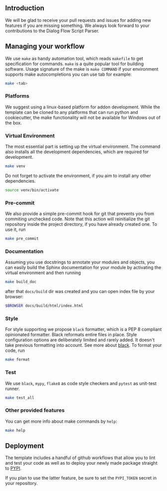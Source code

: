 ## Introduction
We will be glad to receive your pull requests and issues for adding new features if you are missing something.
We always look forward to your contributions to the Dialog Flow Script Parser. 

## Managing your workflow
We use `make` as handy automation tool, which reads `makefile` to get specification for commands. `make` is a quite popular tool for building software. Usage signature of the make is `make COMMAND` if your environment supports make autocompletions you can use tab for example:
```bash
make <tab>
```

### Platforms

We suggest using a linux-based platform for addon development. While the template can be cloned to any platforms that can run python and cookiecutter, the make functionality will not be available for Windows out of the box.

### Virtual Environment
The most essential part is setting up the virtual environment. The command also installs all the development dependencies, which are required for development.

```bash
make venv
```

Do not forget to activate the environment, if you aim to install any other dependencies.
```bash
source venv/bin/activate
```

### Pre-commit
We also provide a simple pre-commit hook for git that prevents you from commiting unchecked code. Note that this action will reinitialize the git repository inside the project directory, if you have already created one. To use it, run

```bash
make pre_commit
```

### Documentation
Assuming you use docstrings to annotate your modules and objects, you can easily build the Sphinx documentation for your module 
by activating the virtual environment and then running

```bash
make build_doc
```
after that `docs/build` dir was created and you can open index file by your browser:
```bash
$BROWSER docs/build/html/index.html
```
### Style
For style supporting we propose `black` formatter, which is a PEP 8 compliant opinionated formatter. Black reformats entire files in place. Style configuration options are deliberately limited and rarely added. It doesn't take previous formatting into account. See more about [black](https://github.com/psf/black). 
To format your code, run

```bash
make format
```
### Test
We use `black`, `mypy`, `flake8` as code style checkers and `pytest` as unit-test runner.
```bash
make test_all
```
### Other provided features 
You can get more info about make commands by `help`:

```bash
make help
```

## Deployment

The template includes a handful of github workflows that allow you to lint and test your code as well as to deploy your newly made package straight to [PYPI](https://pypi.org/).

If you plan to use the latter feature, be sure to set the `PYPI_TOKEN` secret in your repository.
